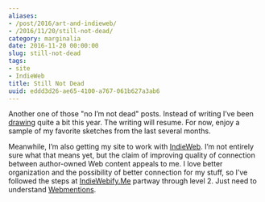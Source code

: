 ```yaml
---
aliases:
- /post/2016/art-and-indieweb/
- /2016/11/20/still-not-dead/
category: marginalia
date: 2016-11-20 00:00:00
slug: still-not-dead
tags:
- site
- IndieWeb
title: Still Not Dead
uuid: eddd3d26-ae65-4100-a767-061b627a3ab6
---
```


Another one of those "no I’m not dead" posts. Instead of writing I’ve
been [drawing](/tag/drawing) quite a bit this year. The writing will
resume. For now, enjoy a sample of my favorite sketches from the last
several months.

Meanwhile, I’m also getting my site to work with
[IndieWeb](https://indieweb.org/). I’m not entirely sure what that means
yet, but the claim of improving quality of connection between
author-owned Web content appeals to me. I love better organization and
the possibility of better connection for my stuff, so I’ve followed the
steps at [IndieWebify.Me](https://indiewebify.me/) partway through level
2. Just need to understand
[Webmentions](https://github.com/converspace/webmention/blob/master/README.md).
